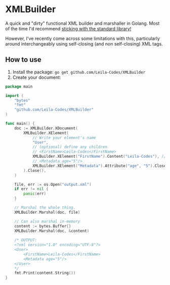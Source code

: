 # XMLBuilder
A quick and "dirty" functional XML builder and marshaller in Golang. Most of the time I'd recommend <ins>sticking with the standard library!</ins>

However, I've recently come across some limitations with this, particularly around interchangeably using self-closing (and non self-closing) XML tags.

## How to use
1. Install the package:
```go get github.com/Leila-Codes/XMLBuilder```
2. Create your document:

```go
package main

import (
	"bytes"
	"fmt"
	"github.com/Leila-Codes/XMLBuilder"
)

func main() {
	doc := XMLBuilder.XDocument(
		XMLBuilder.XElement(
			// Write your element's name
			"User",
			// (optional) define any children
			// <FirstName>Leila-Codes</FirstName>
			XMLBuilder.XElement("FirstName").Content("Leila-Codes"), // set text content
			// <Metadata age="5"/>
			XMLBuilder.XElement("Metadata").Attribute("age", "5").Close(true), // self-close "true"
		).Close(),
	)

	file, err := os.Open("output.xml")
	if err != nil {
		panic(err)
	}

	// Marshal the whole thing.
	XMLBuilder.Marshal(doc, file)

	// Can also marshal in-memory
	content := bytes.Buffer{}
	XMLBuilder.Marshal(doc, &content)
	
	/* OUTPUT:
	<?xml version="1.0" encoding="UTF-8"?>
	<User>
	    <FirstName>Leila-Codes</FirstName>
	    <Metadata age="5"/>
	</User>
	*/
	fmt.Print(content.String())
}
```

